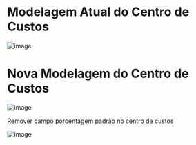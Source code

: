 # Modelagem Atual do Centro de Custos

![image](https://user-images.githubusercontent.com/80394522/174605425-2bd7b260-d9c2-4a87-a259-ca2543f67291.png)


# Nova Modelagem do Centro de Custos


![image](https://user-images.githubusercontent.com/80394522/174665185-202fc456-d6ad-4899-85fa-c9e5c8c0a6e9.png)



Remover campo porcentagem padrão no centro de custos



![image](https://user-images.githubusercontent.com/80394522/174673562-1deb698d-53e3-426a-b07b-0270d9442fb2.png)

